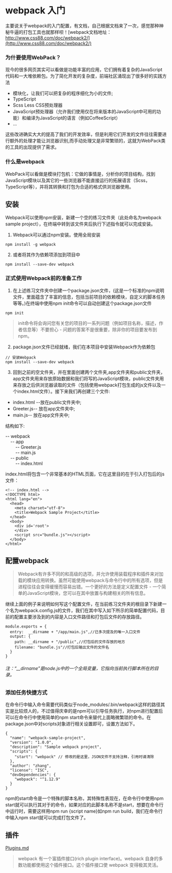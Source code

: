 # webpack 入门

主要说关于webpack的入门配置，有文档，自己根据文档来了一次，感觉那种神秘牛逼的打包工具也就那样呗！[webpack文档地址：http://www.css88.com/doc/webpack2/](http://www.css88.com/doc/webpack2/)


### 为什要使用WebPack？
现今的很多网页其实可以看做是功能丰富的应用，它们拥有着复杂的JavaScript代码和一大堆依赖包。为了简化开发的复杂度，前端社区涌现出了很多好的实践方法

- 模块化，让我们可以把复杂的程序细化为小的文件;
- TypeScript
- Scss Less CSS预处理器
- JavaScript预处理器（允许我们使用仅在将来版本的JavaScript中可用的功能）和编译为JavaScript的语言（例如CoffeeScript）
- ...

这些改进确实大大的提高了我们的开发效率，但是利用它们开发的文件往往需要进行额外的处理才能让浏览器识别,而手动处理又是非常繁琐的，这就为WebPack类的工具的出现提供了需求。

### 什么是webpack
WebPack可以看做是模块打包机：它做的事情是，分析你的项目结构，找到JavaScript模块以及其它的一些浏览器不能直接运行的拓展语言（Scss，TypeScript等），并将其转换和打包为合适的格式供浏览器使用。

## 安装
Webpack可以使用npm安装，新建一个空的练习文件夹（此处命名为webpack sample project），在终端中转到该文件夹后执行下述指令就可以完成安装。

1. Webpack可以通过npm安装。使用全局安装

```
npm install -g webpack
```

2. 或者将其作为依赖项添加到项目中 


```
npm install --save-dev webpack
```
### 正式使用Webpack前的准备工作
1. 在上述练习文件夹中创建一个package.json文件，(这是一个标准的npm说明文件，里面蕴含了丰富的信息，包括当前项目的依赖模块，自定义的脚本任务等等。)在终端中使用npm init命令可以自动创建这个package.json文件


```
npm init
```
> init命令将会询问您有关您的项目的一系列问题（例如项目名称，描述，作者信息等）不要担心 - 问题的答案不是很重要，除非你的项目要发布到npm。

2. package.json文件已经就绪，我们在本项目中安装Webpack作为依赖包


```
// 安装Webpack
npm install --save-dev webpack
```
3. 回到之前的空文件夹，并在里面创建两个文件夹,app文件夹和public文件夹，app文件夹用来存放原始数据和我们将写的JavaScript模块，public文件夹用来存放之后供浏览器读取的文件（包括使用webpack打包生成的js文件以及一个index.html文件）。接下来我们再创建三个文件:


- index.html --放在public文件夹中;
- Greeter.js-- 放在app文件夹中;
- main.js-- 放在app文件夹中;

结构如下:
<html>

-- webpack<br/>
    &nbsp;&nbsp;&nbsp;&nbsp;-- app<br/>
        &nbsp;&nbsp;&nbsp;&nbsp;&nbsp;&nbsp;&nbsp;&nbsp;-- Greeter.js<br/>
        &nbsp;&nbsp;&nbsp;&nbsp;&nbsp;&nbsp;&nbsp;&nbsp;-- main.js<br/>
    &nbsp;&nbsp;&nbsp;&nbsp;-- public<br/>
    &nbsp;&nbsp;&nbsp;&nbsp;&nbsp;&nbsp;&nbsp;&nbsp;-- index.html
</html>

index.html将包含一个非常基本的HTML页面，它在这里目的在于引入打包后的js文件：

```
<!-- index.html -->
<!DOCTYPE html>
<html lang="en">
  <head>
    <meta charset="utf-8">
    <title>Webpack Sample Project</title>
  </head>
  <body>
    <div id='root'>
    </div>
    <script src="bundle.js"></script>
  </body>
</html>

```

## 配置webpack
> Webpack有许多不同的和高级的选项，并允许使用装载程序和插件来对加载的模块应用转换。虽然可能使用webpack与命令行中的所有选项，但是进程往往会变得缓慢而容易出错。一个更好的方法是定义配置文件 - 一个简单的JavaScript模块，您可以在其中放置与构建相关的所有信息。

继续上面的例子来说明如何写这个配置文件，在当前练习文件夹的根目录下新建一个名为webpack.config.js的文件，我们在其中写入如下所示的简单配置代码，目前的配置主要涉及到的内容是入口文件路径和打包后文件的存放路径。


```
module.exports = {
  entry:  __dirname + "/app/main.js",//已多次提及的唯一入口文件
  output: {
    path: __dirname + "/public",//打包后的文件存放的地方
    filename: "bundle.js"//打包后输出文件的文件名
  }
}

```
###### 注：“__dirname”是node.js中的一个全局变量，它指向当前执行脚本所在的目录。

### 添加任务快捷方式
在命令行中输入命令需要代码类似于node_modules/.bin/webpack这样的路径其实是比较烦人的，不过值得庆幸的是npm可以引导任务执行，对npm进行配置后可以在命令行中使用简单的npm start命令来替代上面略微繁琐的命令。在package.json中对scripts对象进行相关设置即可，设置方法如下。


```
{
  "name": "webpack-sample-project",
  "version": "1.0.0",
  "description": "Sample webpack project",
  "scripts": {
    "start": "webpack" // 修改的是这里，JSON文件不支持注释，引用时请清除
  },
  "author": "zhang",
  "license": "ISC",
  "devDependencies": {
    "webpack": "^1.12.9"
  }
}

```

npm的start命令是一个特殊的脚本名称，其特殊性表现在，在命令行中使用npm start就可以执行其对于的命令，如果对应的此脚本名称不是start，想要在命令行中运行时，需要这样用npm run {script name}如npm run build，我们在命令行中输入npm start就可以完成打包文件了。



## 插件

[Plugins.md](./Plugins.md)
> webpack 有一个富插件接口(rich plugin interface)。webpack 自身的多数功能都使用这个插件接口。这个插件接口使 webpack 变得极其灵活。

